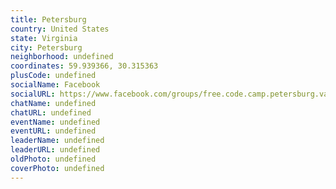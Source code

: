 ```yaml
---
title: Petersburg
country: United States
state: Virginia
city: Petersburg
neighborhood: undefined
coordinates: 59.939366, 30.315363
plusCode: undefined
socialName: Facebook
socialURL: https://www.facebook.com/groups/free.code.camp.petersburg.va
chatName: undefined
chatURL: undefined
eventName: undefined
eventURL: undefined
leaderName: undefined
leaderURL: undefined
oldPhoto: undefined
coverPhoto: undefined
---
```

